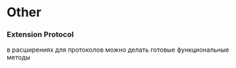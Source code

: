 # Other 

### Extension Protocol 

в расширениях для протоколов можно делать готовые функциональные методы  